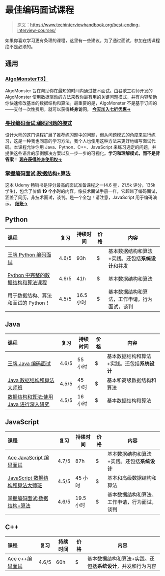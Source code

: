 # 最佳编码面试课程

> 原文：<https://www.techinterviewhandbook.org/best-coding-interview-courses/>



如果你喜欢学习更有条理的课程，这里有一些建议。为了通过面试，参加在线课程绝不是必须的。

## 通用[](#general "Direct link to heading")

### [AlgoMonster](https://shareasale.com/r.cfm?b=1873647&u=3114753&m=114505&urllink=&afftrack=)[T3】](#algomonster "Direct link to heading")

AlgoMonster 旨在帮助你在最短的时间内通过技术面试。由谷歌工程师开发的 AlgoMonster 使用数据驱动的方法来教你最有用的关键问题模式，并有内容帮助你快速修改基本的数据结构和算法。最重要的是，AlgoMonster 不是基于订阅的——支付一次性费用，就可以获得**终身访问**。 [**今天加入七折优惠→**](https://shareasale.com/r.cfm?b=1873647&u=3114753&m=114505&urllink=&afftrack=)

### [寻找编码面试:编码问题的模式](https://designgurus.org/link/kJSIoU?url=https%3A%2F%2Fdesigngurus.org%2Fcourse%3Fcourseid%3Dgrokking-the-coding-interview)[](#grokking-the-coding-interview-patterns-for-coding-questions "Direct link to heading")

设计大师的这门课程扩展了推荐练习题中的问题，但从问题模式的角度来进行练习，这是一种我也同意的学习方法，我个人也使用这种方法来更好地编写面试代码。本课程允许你用 Java、Python、C++、JavaScript 来练习选定的问题，并提供这些语言的示例解决方案以及一步一步的可视化。**学习和理解模式，而不是背答案！** [**现在获得终身使用权→**](https://designgurus.org/link/kJSIoU?url=https%3A%2F%2Fdesigngurus.org%2Fcourse%3Fcourseid%3Dgrokking-the-coding-interview)

### [掌握编码面试:数据结构+算法](https://fxo.co/DQpY)[](#master-the-coding-interview-data-structures--algorithms "Direct link to heading")

这本 Udemy 畅销书是评分最高的面试准备课程之一(4.6 星，21.5k 评分，135k 学生)，包含了价值 **19 个小时**的内容。像技术面试手册一样，它超越了编码面试，涵盖了简历，非技术面试，谈判。是一个全包！请注意，JavaScript 用于编码演示。 [**结账→**](https://fxo.co/DQpY)

## Python[](#python "Direct link to heading")

| 课程 | 复习 | 持续时间 | 价格 | 内容 |
| :-- | --- | --- | --- | --- |
| [王牌 Python 编码面试](https://www.educative.io/path/ace-python-coding-interview?aff=x23W) | 4.6/5 | 93h | $ | 基本数据结构和算法+实践。还包括**系统设计**和并发 |
| [Python 中完整的数据结构和算法课程](https://fxo.co/DQpc) | 4.6/5 | 41h | $ | 基本数据结构和算法 |
| 用于数据结构、算法和面试的 Python！ | 4.5/5 | 16.5 小时 | $ | 基本数据结构和算法，工作申请，行为面试，谈判 |

## Java[](#java "Direct link to heading")

| 课程 | 复习 | 持续时间 | 价格 | 内容 |
| :-- | --- | --- | --- | --- |
| [王牌 Java 编码面试](https://www.educative.io/path/ace-java-coding-interview?aff=x23W) | 4.6/5 | 55 小时 | $ | 基本数据结构和算法+实践。还包括**系统设计** |
| [Java 数据结构和算法大师班](https://fxo.co/DQpa) | 4.5/5 | 45 小时 | $ | 基本和高级数据结构和算法 |
| [数据结构和算法:使用 Java 进行深入研究](https://fxo.co/DQpW) | 4.5/5 | 16 小时 | $ | 基本数据结构和算法 |

## JavaScript[](#javascript "Direct link to heading")

| 课程 | 复习 | 持续时间 | 价格 | 内容 |
| :-- | --- | --- | --- | --- |
| [Ace JavaScript 编码面试](https://www.educative.io/path/ace-javascript-coding-interview?aff=x23W) | 4.7/5 | 87h | $ | 基本数据结构和算法+实践。还包括**系统设计** |
| [JavaScript 数据结构和算法大师班](https://fxo.co/DQpZ) | 4.5/5 | 45 小时 | $ | 基本和高级数据结构和算法 |
| [掌握编码面试:数据结构+算法](https://fxo.co/DQpY) | 4.6/5 | 19.5 小时 | $ | 基本数据结构和算法，工作申请，行为面试，谈判 |

## C++[](#c "Direct link to heading")

| 课程 | 复习 | 持续时间 | 价格 | 内容 |
| :-- | --- | --- | --- | --- |
| [Ace c++编码面试](https://www.educative.io/path/ace-cpp-coding-interview?aff=x23W) | 4.6/5 | 60h | $ | 基本数据结构和算法+实践。还包括**系统设计**，并发和行为内容 |

